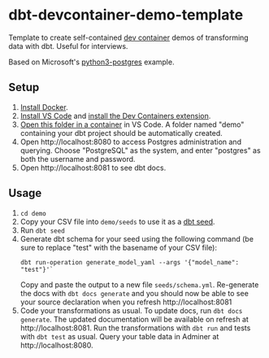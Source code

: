 # dbt-devcontainer-demo-template
Template to create self-contained [dev container](https://containers.dev) demos of transforming data with dbt. Useful for interviews.

Based on Microsoft's [python3-postgres](https://github.com/microsoft/vscode-dev-containers/tree/main/containers/python-3-postgres) example.


## Setup

1.  [Install Docker](https://docs.docker.com/engine/install/).
2.  [Install VS Code](https://code.visualstudio.com/Download) and [install the Dev Containers extension](https://marketplace.visualstudio.com/items?itemName=ms-vscode-remote.remote-containers).
3.  [Open this folder in a container](https://code.visualstudio.com/docs/devcontainers/containers#_quick-start-open-an-existing-folder-in-a-container) in VS Code. A folder named "demo" containing your dbt project should be automatically created.
4.  Open http://localhost:8080 to access Postgres administration and querying. Choose "PostgreSQL" as the system, and enter "postgres" as both the username and password.
5.  Open http://localhost:8081 to see dbt docs.


## Usage

1.  `cd demo`
2.  Copy your CSV file into `demo/seeds` to use it as a [dbt seed](https://docs.getdbt.com/docs/build/seeds).
3.  Run `dbt seed`
4.  Generate dbt schema for your seed using the following command (be sure to replace "test" with the basename of your CSV file):
    ```
    dbt run-operation generate_model_yaml --args '{"model_name": "test"}'`
    ```
    Copy and paste the output to a new file `seeds/schema.yml`.
    Re-generate the docs with `dbt docs generate` and you should now be able to see your source declaration when you refresh http://localhost:8081
5.  Code your transformations as usual. To update docs, run `dbt docs generate`. The updated documentation will be available on refresh at http://localhost:8081. Run the transformations with `dbt run` and tests with `dbt test` as usual. Query your table data in Adminer at http://localhost:8080.